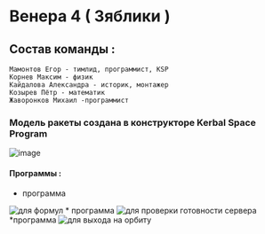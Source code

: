 # Венера 4 ( Зяблики )
## Состав команды :

    Мамонтов Егор - тимлид, программист, KSP
    Корнев Максим - физик
    Кайдалова Александра - историк, монтажер
    Козырев Пётр - математик
    Жаворонков Михаил -программист
### Модель ракеты создана в конструкторе Kerbal Space Program
![image](https://user-images.githubusercontent.com/83081015/209557718-5e22947e-82a3-4e1b-9fb4-9307b222008b.png)
#### Программы :
* программа
<img src="https://github.com/zhavkk/Kerbal/blob/main/formls.py" alt="для формул">
* программа
<img src="https://github.com/zhavkk/Kerbal/blob/main/check.py" alt="для проверки готовности сервера">
 *программа 
<img src="https://github.com/zhavkk/Kerbal/blob/main/orbit.py" alt="для выхода на орбиту">

